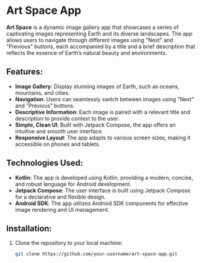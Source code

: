 # Art Space App

**Art Space** is a dynamic image gallery app that showcases a series of captivating images representing Earth and its diverse landscapes. The app allows users to navigate through different images using "Next" and "Previous" buttons, each accompanied by a title and a brief description that reflects the essence of Earth’s natural beauty and environments.

## Features:
- **Image Gallery**: Display stunning images of Earth, such as oceans, mountains, and cities.
- **Navigation**: Users can seamlessly switch between images using "Next" and "Previous" buttons.
- **Descriptive Information**: Each image is paired with a relevant title and description to provide context to the user.
- **Simple, Clean UI**: Built with Jetpack Compose, the app offers an intuitive and smooth user interface.
- **Responsive Layout**: The app adapts to various screen sizes, making it accessible on phones and tablets.

## Technologies Used:
- **Kotlin**: The app is developed using Kotlin, providing a modern, concise, and robust language for Android development.
- **Jetpack Compose**: The user interface is built using Jetpack Compose for a declarative and flexible design.
- **Android SDK**: The app utilizes Android SDK components for effective image rendering and UI management.

## Installation:
1. Clone the repository to your local machine:
   ```bash
   git clone https://github.com/your-username/art-space-app.git
